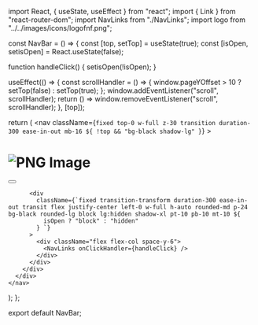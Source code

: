 import React, { useState, useEffect } from "react";
import { Link } from "react-router-dom";
import NavLinks from "./NavLinks";
import logo from "../../images/icons/logofnf.png";

const NavBar = () => {
  const [top, setTop] = useState(true);
  const [isOpen, setisOpen] = React.useState(false);

  function handleClick() {
    setisOpen(!isOpen);
  }

  useEffect(() => {
    const scrollHandler = () => {
      window.pageYOffset > 10 ? setTop(false) : setTop(true);
    };
    window.addEventListener("scroll", scrollHandler);
    return () => window.removeEventListener("scroll", scrollHandler);
  }, [top]);

  return (
    <nav
      className={`fixed top-0 w-full z-30 transition duration-300 ease-in-out mb-16 ${
        !top && "bg-black shadow-lg"
      }`}
    >
      <div className="flex flex-row justify-between items-center py-2">
        <div className="flex flex-row justify-center md:px-12 md:mx-12 items-center text-center font-semibold">
          <Link to="/">
            <h1 className="pl-2 text-blue-900">
              <img width={180} src={logo} alt="PNG Image" />
            </h1>
          </Link>
        </div>
        <div className="group flex flex-col items-center">
          <button
            className="p-2 rounded-lg lg:hidden text-green-500"
            onClick={handleClick}
          >
            <svg
              className="h-6 w-6 fill-current"
              xmlns="http://www.w3.org/2000/svg"
              viewBox="0 0 24 24"
            >
              {isOpen && (
                <path
                  fillRule="evenodd"
                  clipRule="evenodd"
                  d="M18.278 16.864a1 1 0 0 1-1.414 1.414l-4.829-4.828-4.828 4.828a1 1 0 0 1-1.414-1.414l4.828-4.829-4.828-4.828a1 1 0 0 1 1.414-1.414l4.829 4.828 4.828-4.828a1 1 0 1 1 1.414 1.414l-4.828 4.829 4.828 4.828z"
                />
              )}
              {!isOpen && (
                <path
                  fillRule="evenodd"
                  d="M4 5h16a1 1 0 0 1 0 2H4a1 1 0 1 1 0-2zm0 6h16a1 1 0 0 1 0 2H4a1 1 0 0 1 0-2zm0 6h16a1 1 0 0 1 0 2H4a1 1 0 0 1 0-2z"
                />
              )}
            </svg>
          </button>
          <div className="hidden space-x-6 lg:inline-block p-5">
            <NavLinks onClickHandler={handleClick} />
          </div>

          <div
            className={`fixed transition-transform duration-300 ease-in-out transit flex justify-center left-0 w-full h-auto rounded-md p-24 bg-black rounded-lg block lg:hidden shadow-xl pt-10 pb-10 mt-10 ${
              isOpen ? "block" : "hidden"
            } `}
          >
            <div className="flex flex-col space-y-6">
              <NavLinks onClickHandler={handleClick} />
            </div>
          </div>
        </div>
      </div>
    </nav>
  );
};

export default NavBar;
